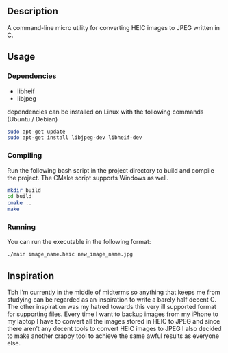 ## Description

A command-line micro utility for converting HEIC images to JPEG written in C. 

## Usage

### Dependencies

- libheif
- libjpeg

dependencies can be installed on Linux with the following commands (Ubuntu / Debian)

```bash
sudo apt-get update
sudo apt-get install libjpeg-dev libheif-dev
```

### Compiling

Run the following bash script in the project directory to build and compile the project. The CMake script supports Windows as well.

```bash
mkdir build
cd build
cmake ..
make
```

### Running

You can run the executable in the following format:

```bash
./main image_name.heic new_image_name.jpg
```

## Inspiration

Tbh I’m currently in the middle of midterms so anything that keeps me from studying can be regarded as an inspiration to write a barely half decent C. The other inspiration was my hatred towards this very ill supported format for supporting files. Every time I want to backup images from my iPhone to my laptop I have to convert all the images stored in HEIC to JPEG and since there aren’t any decent tools to convert HEIC images to JPEG I also decided to make another crappy tool to achieve the same awful results as everyone else.